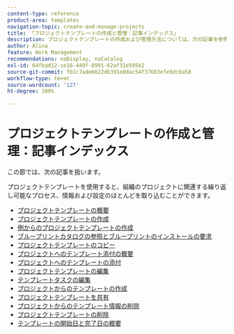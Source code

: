 ```yaml
---
content-type: reference
product-area: templates
navigation-topic: create-and-manage-projects
title: 「プロジェクトテンプレートの作成と管理：記事インデックス」
description: プロジェクトテンプレートの作成および管理方法については、次の記事を参照してください。
author: Alina
feature: Work Management
recommendations: noDisplay, noCatalog
exl-id: 64fbad12-ce16-449f-8991-62af31e595b2
source-git-commit: fb1c7ade6622db391e0dac54f37603efe9dc0a58
workflow-type: tm+mt
source-wordcount: '127'
ht-degree: 100%

---
```


# プロジェクトテンプレートの作成と管理：記事インデックス

この節では、次の記事を扱います。

プロジェクトテンプレートを使用すると、組織のプロジェクトに関連する繰り返し可能なプロセス、情報および設定のほとんどを取り込むことができます。

* [プロジェクトテンプレートの概要](../../../manage-work/projects/create-and-manage-templates/project-template-overview.md)
* [プロジェクトテンプレートの作成](../../../manage-work/projects/create-and-manage-templates/create-template.md)
* [例からのプロジェクトテンプレートの作成](../../../manage-work/projects/create-and-manage-templates/create-templates-from-examples.md)
* [ブループリントカタログの参照とブループリントのインストールの要求](../../../administration-and-setup/blueprints/browse-catalog.md)
* [プロジェクトテンプレートのコピー](../../../manage-work/projects/create-and-manage-templates/copy-template.md)
* [プロジェクトへのテンプレート添付の概要](../../../manage-work/projects/create-and-manage-templates/attach-template-to-project-overview.md)
* [プロジェクトへのテンプレートの添付](../../../manage-work/projects/create-and-manage-templates/attach-template-to-project.md)
* [プロジェクトテンプレートの編集](../../../manage-work/projects/create-and-manage-templates/edit-templates.md)
* [テンプレートタスクの編集](../../../manage-work/projects/create-and-manage-templates/edit-template-task.md)
* [プロジェクトからのテンプレートの作成](../../../manage-work/projects/create-and-manage-templates/create-template-from-project.md)
* [プロジェクトテンプレートを共有](../../../manage-work/projects/create-and-manage-templates/share-project-template.md)
* [プロジェクトからのテンプレート情報の削除](../../../manage-work/projects/create-and-manage-templates/remove-template-from-project.md)
* [プロジェクトテンプレートの削除](../../../manage-work/projects/create-and-manage-templates/delete-templates.md)
* [テンプレートの開始日と完了日の概要](../../../manage-work/projects/create-and-manage-templates/overview-of-start-completion-day-on-template.md)
